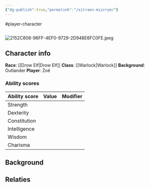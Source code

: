 ```yaml
---
{"dg-publish":true,"permalink":"/xilraen-mizzrym/"}
---
```


#player-character 

```table-of-contents
```
![2152C808-96FF-4EF0-9729-2D948E6FC0FE.jpeg](/img/user/2152C808-96FF-4EF0-9729-2D948E6FC0FE.jpeg)

## Character info
**Race**: [[Drow Elf\|Drow Elf]]
**Class**: [[Warlock\|Warlock]]
**Background**: Outlander
**Player**: Zoë 

### Ability scores

| Ability score | Value | Modifier |
| ------------- | ----- | -------- |
| Strength      |       |          |
| Dexterity     |       |          |
| Constitution  |       |          |
| Intelligence  |       |          |
| Wisdom        |       |          |
| Charisma      |       |          |


## Background
 

## Relaties
